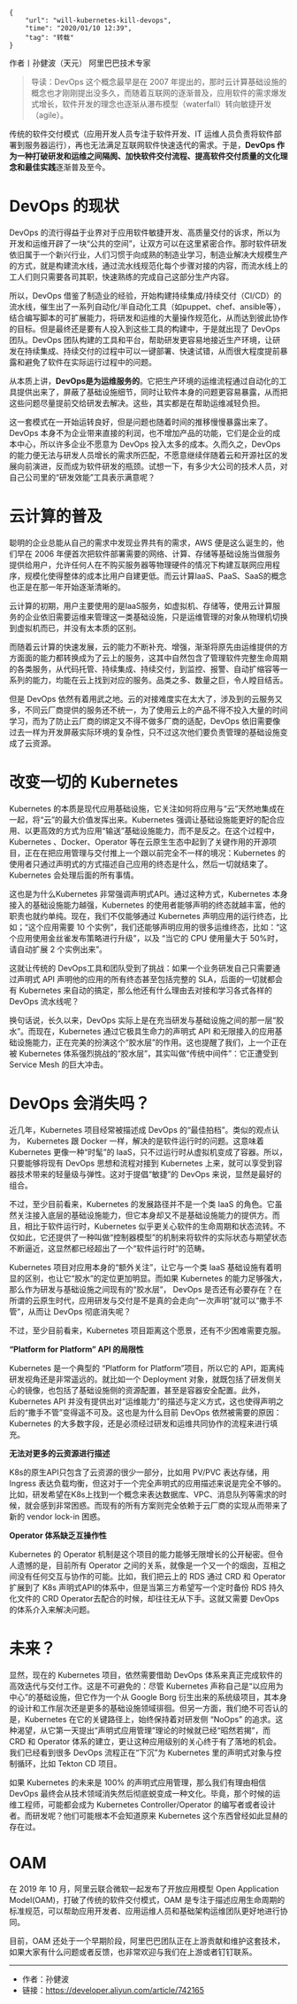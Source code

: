 ```
{
    "url": "will-kubernetes-kill-devops",
    "time": "2020/01/10 12:39",
    "tag": "转载"
}
```

作者丨孙健波（天元）  阿里巴巴技术专家

> 导读：DevOps 这个概念最早是在 2007 年提出的，那时云计算基础设施的概念也才刚刚提出没多久，而随着互联网的逐渐普及，应用软件的需求爆发式增长，软件开发的理念也逐渐从瀑布模型（waterfall）转向敏捷开发（agile）。

传统的软件交付模式（应用开发人员专注于软件开发、IT 运维人员负责将软件部署到服务器运行），再也无法满足互联网软件快速迭代的需求。于是，**DevOps 作为一种打破研发和运维之间隔阂、加快软件交付流程、提高软件交付质量的文化理念和最佳实践**逐渐普及至今。

# DevOps 的现状

DevOps 的流行得益于业界对于应用软件敏捷开发、高质量交付的诉求，所以为开发和运维开辟了一块“公共的空间”，让双方可以在这里紧密合作。那时软件研发依旧属于一个新兴行业，人们习惯于向成熟的制造业学习，制造业解决大规模生产的方式，就是构建流水线，通过流水线规范化每个步骤对接的内容，而流水线上的工人们则只需要各司其职，快速熟练的完成自己这部分生产内容。

所以，DevOps 借鉴了制造业的经验，开始构建持续集成/持续交付（CI/CD）的流水线，催生出了一系列自动化/半自动化工具（如puppet、chef、ansible等），结合编写脚本的可扩展能力，将研发和运维的大量操作规范化，从而达到彼此协作的目标。但是最终还是要有人投入到这些工具的构建中，于是就出现了 DevOps 团队。DevOps 团队构建的工具和平台，帮助研发更容易地接近生产环境，让研发在持续集成、持续交付的过程中可以一键部署、快速试错，从而很大程度提前暴露和避免了软件在实际运行过程中的问题。

从本质上讲，**DevOps是为运维服务的**。它把生产环境的运维流程通过自动化的工具提供出来了，屏蔽了基础设施细节，同时让软件本身的问题更容易暴露，从而把这些问题尽量提前交给研发去解决。这些，其实都是在帮助运维减轻负担。

这一套模式在一开始运转良好，但是问题也随着时间的推移慢慢暴露出来了。DevOps 本身不为企业带来直接的利润，也不增加产品的功能，它们是企业的成本中心，所以许多企业不愿意为 DevOps 投入太多的成本。久而久之，DevOps 的能力便无法与研发人员增长的需求所匹配，不愿意继续伴随着云和开源社区的发展向前演进，反而成为软件研发的瓶颈。试想一下，有多少大公司的技术人员，对自己公司里的“研发效能”工具表示满意呢？

# 云计算的普及

聪明的企业总能从自己的需求中发现业界共有的需求，AWS 便是这么诞生的，他们早在 2006 年便首次把软件部署需要的网络、计算、存储等基础设施当做服务提供给用户，允许任何人在不购买服务器等物理硬件的情况下构建互联网应用程序，规模化使得整体的成本比用户自建更低。而云计算IaaS、PaaS、SaaS的概念也正是在那一年开始逐渐清晰的。

云计算的初期，用户主要使用的是IaaS服务，如虚拟机、存储等，使用云计算服务的企业依旧需要运维来管理这一类基础设施，只是运维管理的对象从物理机切换到虚拟机而已，并没有太本质的区别。

而随着云计算的快速发展，云的能力不断补充、增强，渐渐将原先由运维提供的方方面面的能力都转换成为了云上的服务，这其中自然包含了管理软件完整生命周期的各类服务，从代码托管、持续集成、持续交付，到监控、报警、自动扩缩容等一系列的能力，均能在云上找到对应的服务。品类之多、数量之巨，令人瞠目结舌。

但是 DevOps 依然有着用武之地。云的对接难度实在太大了，涉及到的云服务又多，不同云厂商提供的服务还不统一，为了使用云上的产品不得不投入大量的时间学习，而为了防止云厂商的绑定又不得不做多厂商的适配，DevOps 依旧需要像过去一样为开发屏蔽实际环境的复杂性，只不过这次他们要负责管理的基础设施变成了云资源。

# 改变一切的 Kubernetes

Kubernetes 的本质是现代应用基础设施，它关注如何将应用与“云”天然地集成在一起，将“云”的最大价值发挥出来。Kubernetes 强调让基础设施能更好的配合应用、以更高效的方式为应用“输送”基础设施能力，而不是反之。在这个过程中，Kubernetes 、Docker、Operator 等在云原生生态中起到了关键作用的开源项目，正在在把应用管理与交付推上一个跟以前完全不一样的境况：Kubernetes 的使用者只通过声明式的方式描述自己应用的终态是什么，然后一切就结束了。Kubernetes 会处理后面的所有事情。

这也是为什么Kubernetes 非常强调声明式API。通过这种方式，Kubernetes 本身接入的基础设施能力越强，Kubernetes 的使用者能够声明的终态就越丰富，他的职责也就约单纯。现在，我们不仅能够通过 Kubernetes 声明应用的运行终态，比如；“这个应用需要 10 个实例”，我们还能够声明应用的很多运维终态，比如：“这个应用使用金丝雀发布策略进行升级”，以及 “当它的 CPU 使用量大于 50%时，请自动扩展 2 个实例出来”。

这就让传统的 DevOps工具和团队受到了挑战：如果一个业务研发自己只需要通过声明式 API 声明他的应用的所有终态甚至包括完整的 SLA，后面的一切就都会有 Kubernetes 来自动的搞定，那么他还有什么理由去对接和学习各式各样的 DevOps 流水线呢？

换句话说，长久以来，DevOps 实际上是在充当研发与基础设施之间的那一层“胶水”。而现在，Kubernetes 通过它极具生命力的声明式 API 和无限接入的应用基础设施能力，正在完美的扮演这个“胶水层”的作用。这也提醒了我们，上一个正在被 Kubernetes 体系强烈挑战的“胶水层”，其实叫做“传统中间件”：它正遭受到 Service Mesh 的巨大冲击。

# DevOps 会消失吗？

近几年，Kubernetes 项目经常被描述成 DevOps 的“最佳拍档”。类似的观点认为， Kubernetes 跟 Docker 一样，解决的是软件运行时的问题。这意味着 Kubernetes 更像一种“时髦”的 IaaS，只不过运行时从虚拟机变成了容器。所以，只要能够将现有 DevOps 思想和流程对接到 Kubernetes 上来，就可以享受到容器技术带来的轻量级与弹性。这对于提倡“敏捷”的 DevOps 来说，显然是最好的组合。

不过，至少目前看来，Kubernetes 的发展路径并不是一个类 IaaS 的角色。它虽然关注接入底层的基础设施能力，但它本身却又不是基础设施能力的提供方。而且，相比于软件运行时，Kubernetes 似乎更关心软件的生命周期和状态流转。不仅如此，它还提供了一种叫做“控制器模型”的机制来将软件的实际状态与期望状态不断逼近，这显然都已经超出了一个“软件运行时”的范畴。

Kubernetes 项目对应用本身的“额外关注”，让它与一个类 IaaS 基础设施有着明显的区别，也让它“胶水”的定位更加明显。而如果 Kubernetes 的能力足够强大，那么作为研发与基础设施之间现有的“胶水层”， DevOps 是否还有必要存在？在所谓的云原生时代，应用研发与交付是不是真的会走向“一次声明”就可以“撒手不管”，从而让 DevOps 彻底消失呢？

不过，至少目前看来，Kubernetes 项目距离这个愿景，还有不少困难需要克服。

**“Platform for Platform” API 的局限性**

Kubernetes 是一个典型的 “Platform for Platform”项目，所以它的 API，距离纯研发视角还是非常遥远的。就比如一个 Deployment 对象，就既包括了研发侧关心的镜像，也包括了基础设施侧的资源配置，甚至是容器安全配置。此外， Kubernetes API 并没有提供出对“运维能力”的描述与定义方式，这也使得声明之后的“撒手不管”变得遥不可及。这也是为什么目前 DevOps 依然被需要的原因：Kubernetes 的大多数字段，还是必须经过研发和运维共同协作的流程来进行填充。

**无法对更多的云资源进行描述**

K8s的原生API只包含了云资源的很少一部分，比如用 PV/PVC 表达存储，用 Ingress 表达负载均衡，但这对于一个完全声明式的应用描述来说是完全不够的。比如，研发希望在K8s上找到一个概念来表达数据库、VPC、消息队列等需求的时候，就会感到非常困惑。而现有的所有方案则完全依赖于云厂商的实现从而带来了新的 vendor lock-in 困惑。

**Operator 体系缺乏互操作性**

Kubernetes 的 Operator 机制是这个项目的能力能够无限增长的公开秘密。但令人遗憾的是，目前所有 Operator 之间的关系，就像是一个又一个的烟囱，互相之间没有任何交互与协作的可能。比如，我们把云上的 RDS 通过 CRD 和 Operator 扩展到了 K8s 声明式API的体系中，但是当第三方希望写一个定时备份 RDS 持久化文件的 CRD Operator去配合的时候，却往往无从下手。这就又需要 DevOps 的体系介入来解决问题。

# 未来？

显然，现在的 Kubernetes 项目，依然需要借助 DevOps 体系来真正完成软件的高效迭代与交付工作。这是不可避免的：尽管 Kubernetes 声称自己是“以应用为中心”的基础设施，但它作为一个从 Google Borg 衍生出来的系统级项目，其本身的设计和工作层次还是更多的基础设施领域徘徊。但另一方面，我们绝不可否认的是，Kubernetes 在它的关键路径上，始终保持着对研发侧 “NoOps” 的追求。这种渴望，从它第一天提出“声明式应用管理”理论的时候就已经“昭然若揭”，而 CRD 和 Operator 体系的建立，更让这种应用级别的关心终于有了落地的机会。我们已经看到很多 DevOps 流程正在“下沉”为 Kubernetes 里的声明式对象与控制循环，比如 Tekton CD 项目。

如果 Kubernetes 的未来是 100% 的声明式应用管理，那么我们有理由相信 DevOps 最终会从技术领域消失然后彻底蜕变成一种文化。毕竟，那个时候的运维工程师，可能都会成为 Kubernetes Controller/Operator 的编写者或者设计者。而研发呢？他们可能根本不会知道原来 Kubernetes 这个东西曾经如此显赫的存在过。

# OAM

在 2019 年 10 月，阿里云联合微软一起发布了开放应用模型 Open Application Model(OAM)，打破了传统的软件交付模式，OAM 是专注于描述应用生命周期的标准规范，可以帮助应用开发者、应用运维人员和基础架构运维团队更好地进行协同。


目前，OAM 还处于一个早期阶段，阿里巴巴团队正在上游贡献和维护这套技术，如果大家有什么问题或者反馈，也非常欢迎与我们在上游或者钉钉联系。

--- 

- 作者：孙健波
- 链接：https://developer.aliyun.com/article/742165
